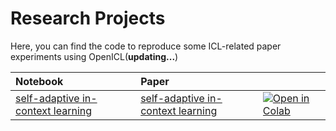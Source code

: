 # Research Projects
Here, you can find the code to reproduce some ICL-related paper experiments using OpenICL(**updating...**)

| Notebook     |      Paper      |   |   
|:----------|:-------------|:-------------|
[self-adaptive in-context learning](https://github.com/Shark-NLP/OpenICL/blob/main/examples/research_projects/self-adaptive_in-context_learning.ipynb) | [self-adaptive in-context learning](https://arxiv.org/abs/2212.10375) | [![Open in Colab](https://colab.research.google.com/assets/colab-badge.svg)](https://colab.research.google.com/github/Shark-NLP/OpenICL/blob/main/examples/research_projects/self-adaptive_in-context_learning.ipynb) |